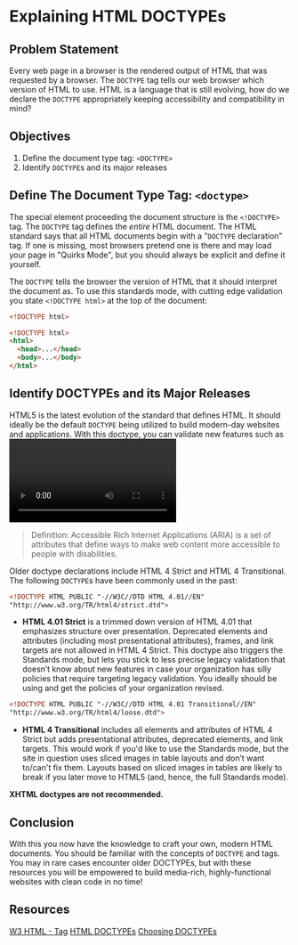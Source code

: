 # Explaining HTML DOCTYPEs

## Problem Statement

Every web page in a browser is the rendered output of HTML that was requested
by a browser. The `DOCTYPE` tag tells our web browser which version of HTML
to use. HTML is a language that is still evolving, how do we declare the
`DOCTYPE` appropriately keeping accessibility and compatibility in mind?

## Objectives

1.  Define the document type tag: `<DOCTYPE>`
2.  Identify `DOCTYPE`s and its major releases

## Define The Document Type Tag: `<doctype>`

The special element proceeding the document structure is the `<!DOCTYPE>` tag.
The `DOCTYPE` tag defines the _entire_ HTML document. The HTML standard says
that all HTML documents begin with a "`DOCTYPE` declaration" tag. If one is
missing, most browsers pretend one is there and may load your page in "Quirks
Mode", but you should always be explicit and define it yourself.

The `DOCTYPE` tells the browser the version of HTML that it should interpret the
document as. To use this standards mode, with cutting edge validation you state
`<!DOCTYPE html>` at the top of the document:

```html
<!DOCTYPE html>
```

```html
<!DOCTYPE html>
<html>
  <head>...</head>
  <body>...</body>
</html>
```

## Identify DOCTYPEs and its Major Releases

HTML5 is the latest evolution of the standard that defines HTML. It should ideally be
the default `DOCTYPE` being utilized to build modern-day websites and applications.
With this doctype, you can validate new features such as <video>, <canvas> and ARIA.

> Definition: Accessible Rich Internet Applications (ARIA) is a set of
> attributes that define ways to make web content more accessible to people with
> disabilities.

Older doctype declarations include HTML 4 Strict and HTML 4 Transitional.
The following `DOCTYPE`s have been commonly used in the past:

```html
<!DOCTYPE HTML PUBLIC "-//W3C//DTD HTML 4.01//EN"
"http://www.w3.org/TR/html4/strict.dtd">
```

- **HTML 4.01 Strict** is a trimmed down version of HTML 4.01 that emphasizes
  structure over presentation. Deprecated elements and attributes (including most
  presentational attributes), frames, and link targets are not allowed in HTML 4
  Strict. This doctype also triggers the Standards mode, but lets you stick to
  less precise legacy validation that doesn’t know about new features in case your
  organization has silly policies that require targeting legacy validation. You
  ideally should be using <!DOCTYPE html> and get the policies of your
  organization revised.

```html
<!DOCTYPE HTML PUBLIC "-//W3C//DTD HTML 4.01 Transitional//EN"
"http://www.w3.org/TR/html4/loose.dtd">
```

- **HTML 4 Transitional** includes all elements and attributes of HTML 4 Strict
  but adds presentational attributes, deprecated elements, and link targets. This
  would work if you'd like to use the Standards mode, but the site in question
  uses sliced images in table layouts and don’t want to/can't fix them. Layouts
  based on sliced images in tables are likely to break if you later move to HTML5
  (and, hence, the full Standards mode).

**XHTML doctypes are not recommended.**

## Conclusion

With this you now have the knowledge to craft your own, modern HTML documents.
You should be familiar with the concepts of `DOCTYPE` and tags. You may in rare
cases encounter older DOCTYPEs, but with these resources you will be empowered
to build media-rich, highly-functional websites with clean code in no time!

## Resources

[W3 HTML - <doctype> Tag](https://www.tutorialspoint.com/html/html_doctype_tag.htm)
[HTML DOCTYPEs](https://www.tutorialrepublic.com/html-tutorial/html-doctypes.php)
[Choosing DOCTYPEs](https://hsivonen.fi/doctype/#choosing)
